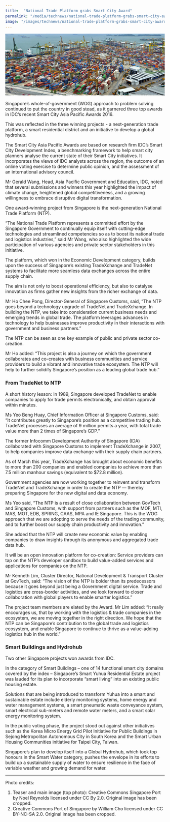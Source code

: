 ```yaml
---
title:  "National Trade Platform grabs Smart City Award"
permalink: "/media/technews/national-trade-platform-grabs-smart-city-award"
image: "/images/technews/national-trade-platform-grabs-smart-city-award-part-1.png"
---
```


![National Trade Platform grabs Smart City Award](/images/technews/national-trade-platform-grabs-smart-city-award-part-1.png)

Singapore’s whole-of-government (WOG) approach to problem solving continued to put the country in good stead, as it garnered three top awards in IDC’s recent Smart City Asia Pacific Awards 2016.

This was reflected in the three winning projects - a next-generation trade platform, a smart residential district and an initiative to develop a global hydrohub.

The Smart City Asia Pacific Awards are based on research firm IDC’s Smart City Development Index, a benchmarking framework to help smart city planners analyse the current state of their Smart City initiatives. It incorporates the views of IDC analysts across the region, the outcome of an online voting exercise to determine public opinion, and the assessment of an international advisory council.

Mr Gerald Wang, Head, Asia Pacific Government and Education, IDC, noted that several submissions and winners this year highlighted the impact of climate change, heightened global competitiveness, and a growing willingness to embrace disruptive digital transformation.

One award-winning project from Singapore is the next-generation National Trade Platform (NTP).

“The National Trade Platform represents a committed effort by the Singapore Government to continually equip itself with cutting-edge technologies and streamlined competencies so as to boost its national trade and logistics industries,” said Mr Wang, who also highlighted the wide participation of various agencies and private sector stakeholders in this initiative.

The platform, which won in the Economic Development category, builds upon the success of Singapore’s existing TradeXchange and TradeNet systems to facilitate more seamless data exchanges across the entire supply chain.

The aim is not only to boost operational efficiency, but also to catalyse innovation as firms gather new insights from the richer exchange of data.

Mr Ho Chee Pong, Director-General of Singapore Customs, said, “The NTP goes beyond a technology upgrade of TradeNet and TradeXchange. In building the NTP, we take into consideration current business needs and emerging trends in global trade. The platform leverages advances in technology to help businesses improve productivity in their interactions with government and business partners.”

The NTP can be seen as one key example of public and private sector co-creation.

Mr Ho added: “This project is also a journey on which the government collaborates and co-creates with business communities and service providers to build a vibrant and innovative trade ecosystem. The NTP will help to further solidify Singapore’s position as a leading global trade hub.”

### **From TradeNet to NTP**
A short history lesson: In 1989, Singapore developed TradeNet to enable companies to apply for trade permits electronically, and obtain approval within minutes.

Ms Yeo Beng Huay, Chief Information Officer at Singapore Customs, said: “It contributes greatly to Singapore’s position as a competitive trading hub. TradeNet processes an average of 9 million permits a year, with total trade value more than 2 times of Singapore’s GDP.”

The former Infocomm Development Authority of Singapore (IDA) collaborated with Singapore Customs to implement TradeXchange in 2007, to help companies improve data exchange with their supply chain partners.

As of March this year, TradeXchange has brought about economic benefits to more than 200 companies and enabled companies to achieve more than 7.5 million manhour savings (equivalent to $72.8 million).

Government agencies are now working together to reinvent and transform TradeNet and TradeXchange in order to create the NTP — thereby preparing Singapore for the new digital and data economy.

Ms Yeo said, “The NTP is a result of close collaboration between GovTech and Singapore Customs, with support from partners such as the MOF, MTI, MAS, MOT, EDB, SPRING, CAAS, MPA and IE Singapore. This is the WOG approach that we are adopting to serve the needs of the trading community, and to further boost our supply chain productivity and innovation.”

She added that the NTP will create new economic value by enabling companies to draw insights through its anonymous and aggregated trade data hub.

It will be an open innovation platform for co-creation: Service providers can tap on the NTP’s developer sandbox to build value-added services and applications for companies on the NTP.

Mr Kenneth Lim, Cluster Director, National Development & Transport Cluster at GovTech, said: “The vision of the NTP is bolder than its predecessors because it goes beyond just being a Government digital service. Trade and logistics are cross-border activities, and we look forward to closer collaboration with global players to enable smarter logistics.”

The project team members are elated by the Award.
Mr Lim added: “It really encourages us, that by working with the logistics & trade companies in the ecosystem, we are moving together in the right direction. We hope that the NTP can be Singapore’s contribution to the global trade and logistics ecosystem, and enable Singapore to continue to thrive as a value-adding logistics hub in the world.”

### **Smart Buildings and Hydrohub**
Two other Singapore projects won awards from IDC.

In the category of Smart Buildings – one of 14 functional smart city domains covered by the index – Singapore’s Smart Yuhua Residential Estate project was lauded for its plan to incorporate “smart living” into an existing public housing estate.

Solutions that are being introduced to transform Yuhua into a smart and sustainable estate include elderly monitoring systems, home energy and water management systems, a smart pneumatic waste conveyance system, smart electrical sub-meters and remote water meters, and a smart solar energy monitoring system.

In the public voting phase, the project stood out against other initiatives such as the Korea Micro Energy Grid Pilot Initiative for Public Buildings in Sejong Metropolitan Autonomous City in South Korea and the Smart Urban Housing Communities initiative for Taipei City, Taiwan.

Singapore’s plan to develop itself into a Global Hydrohub, which took top honours in the Smart Water category, pushes the envelope in its efforts to build up a sustainable supply of water to ensure resilience in the face of variable weather and growing demand for water. 

---

Photo credits:

1. Teaser and main image (top photo): Creative Commons Singapore Port by Noel Reynolds licensed under CC By 2.0. Original image has been cropped.
2. Creative Commons Port of Singapore by William Cho licensed under CC BY-NC-SA 2.0. Original image has been cropped.

